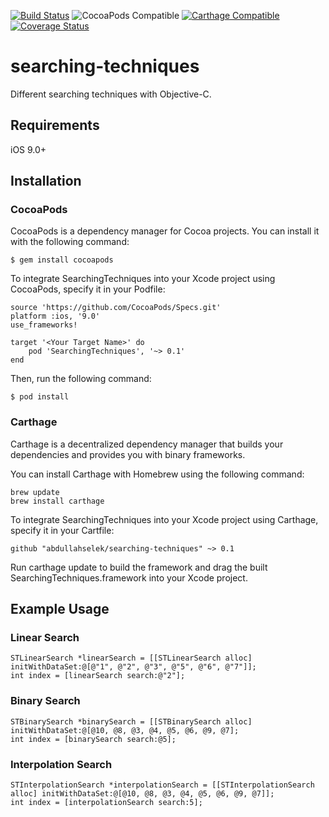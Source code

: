[![Build Status](https://travis-ci.org/abdullahselek/searching-techniques.svg?branch=master)](https://travis-ci.org/abdullahselek/searching-techniques)
![CocoaPods Compatible](https://img.shields.io/cocoapods/v/SearchingTechniques.svg)
[![Carthage Compatible](https://img.shields.io/badge/Carthage-compatible-4BC51D.svg?style=flat)](https://github.com/Carthage/Carthage)
[![Coverage Status](https://coveralls.io/repos/github/abdullahselek/searching-techniques/badge.svg?branch=master)](https://coveralls.io/github/abdullahselek/searching-techniques?branch=master)

# searching-techniques

Different searching techniques with Objective-C.

## Requirements

iOS 9.0+

## Installation

### CocoaPods

CocoaPods is a dependency manager for Cocoa projects. You can install it with the following command:
```	
$ gem install cocoapods
```

To integrate SearchingTechniques into your Xcode project using CocoaPods, specify it in your Podfile:
```
source 'https://github.com/CocoaPods/Specs.git'
platform :ios, '9.0'
use_frameworks!

target '<Your Target Name>' do
    pod 'SearchingTechniques', '~> 0.1'
end
```
Then, run the following command:
```
$ pod install
```
### Carthage

Carthage is a decentralized dependency manager that builds your dependencies and provides you with binary frameworks.

You can install Carthage with Homebrew using the following command:

```
brew update
brew install carthage
```

To integrate SearchingTechniques into your Xcode project using Carthage, specify it in your Cartfile:

```
github "abdullahselek/searching-techniques" ~> 0.1
```

Run carthage update to build the framework and drag the built SearchingTechniques.framework into your Xcode project.

## Example Usage

### Linear Search

```
STLinearSearch *linearSearch = [[STLinearSearch alloc] initWithDataSet:@[@"1", @"2", @"3", @"5", @"6", @"7"]];
int index = [linearSearch search:@"2"];
```

### Binary Search

```
STBinarySearch *binarySearch = [[STBinarySearch alloc] initWithDataSet:@[@10, @8, @3, @4, @5, @6, @9, @7];
int index = [binarySearch search:@5];
```

### Interpolation Search

```
STInterpolationSearch *interpolationSearch = [[STInterpolationSearch alloc] initWithDataSet:@[@10, @8, @3, @4, @5, @6, @9, @7]];
int index = [interpolationSearch search:5];
```